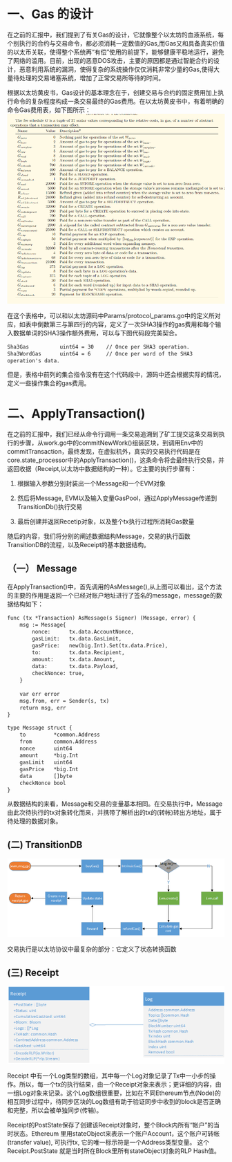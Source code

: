 #  一、Gas 的设计
在之前的汇报中，我们提到了有关Gas的设计，它就像整个以太坊的血液系统，每个别执行的合约与交易命令，都必须消耗一定数值的Gas,而Gas又和具备真实价值的以太币关联，使得整个系统再“有偿”使用的前提下，能够健康平稳地运行，避免了网络的滥用。目前，出现的恶意DOS攻击，主要的原因都是通过智能合约的设计，恶意利用系统的漏洞，使得复杂的系统操作仅仅消耗非常少量的Gas,使得大量待处理的交易堵塞系统，增加了正常交易所等待的时间。

根据以太坊黄皮书，Gas设计的基本理念在于，创建交易与合约的固定费用加上执行命令的复杂程度构成一条交易最终的Gas费用。在以太坊黄皮书中，有着明确的命令Gas费用表，如下图所示：
![trie](img/20180330/gas_price.png)

在这个表格中，可以和以太坊源码中Params/protocol_params.go中的定义所对应，如表中倒数第三与第四行的内容，定义了一次SHA3操作的gas费用和每个输入数据单词的SHA3操作额外费用，可以与下图代码段完美契合。

```
Sha3Gas          uint64 = 30    // Once per SHA3 operation.
Sha3WordGas      uint64 = 6     // Once per word of the SHA3 operation's data.
```
但是，表格中前列的集合指令没有在这个代码段中，源码中还会根据实际的情况，定义一些操作集合的gas费用。

# 二、ApplyTransaction()
在之前的汇报中，我们已经从命令行调用一条交易追溯到了矿工提交这条交易到执行的步骤，从work.go中的commitNewWork()组装区块，到调用Env中的commitTransaction，最终发现，在虚拟机外，真实的交易执行代码是在core.state_processor中的ApplyTransaction()，这条命令将会最终执行交易，并返回收据（Receipt,以太坊中数据结构的一种）。它主要的执行步骤有：
1.	根据输入参数分别封装出一个Message和一个EVM对象

2.	然后将Message, EVM以及输入变量GasPool，通过ApplyMessage传递到TransitionDb()执行交易

3.	最后创建并返回Recetip对象，以及整个tx执行过程所消耗Gas数量

随后的内容，我们将分别的阐述数据结构Message，交易的执行函数TransitionDB的流程，以及Receipt的基本数据结构。
## （一） Message

在ApplyTransaction()中，首先调用的AsMessage(),从上图可以看出，这个方法的主要的作用是返回一个已经对账户地址进行了签名的message，message的数据结构如下：
```
func (tx *Transaction) AsMessage(s Signer) (Message, error) {
	msg := Message{
		nonce:      tx.data.AccountNonce,
		gasLimit:   tx.data.GasLimit,
		gasPrice:   new(big.Int).Set(tx.data.Price),
		to:         tx.data.Recipient,
		amount:     tx.data.Amount,
		data:       tx.data.Payload,
		checkNonce: true,
	}

	var err error
	msg.from, err = Sender(s, tx)
	return msg, err
}
```
    type Message struct {
    	to         *common.Address
    	from       common.Address
    	nonce      uint64
    	amount     *big.Int
    	gasLimit   uint64
    	gasPrice   *big.Int
    	data       []byte
    	checkNonce bool
    }
从数据结构的来看，Message和交易的变量基本相同。在交易执行中，Message由此次待执行的tx对象转化而来，并携带了解析出的tx的(转帐)转出方地址，属于待处理的数据对象。

## (二)  TransitionDB
![TransitionDB](./img/20180330/transitionDB.png)

交易执行是以太坊协议中最复杂的部分：它定义了状态转换函数

## (三) Receipt
![Receipt](./img/20180330/Receipt.png)

Receipt 中有一个Log类型的数组，其中每一个Log对象记录了Tx中一小步的操作。所以，每一个tx的执行结果，由一个Receipt对象来表示；更详细的内容，由一组Log对象来记录。这个Log数组很重要，比如在不同Ethereum节点(Node)的相互同步过程中，待同步区块的Log数组有助于验证同步中收到的block是否正确和完整，所以会被单独同步(传输)。

Receipt的PostState保存了创建该Receipt对象时，整个Block内所有“帐户”的当时状态。Ethereum 里用stateObject来表示一个账户Account，这个账户可转帐(transfer value), 可执行tx, 它的唯一标示符是一个Address类型变量。 这个Receipt.PostState 就是当时所在Block里所有stateObject对象的RLP Hash值。

